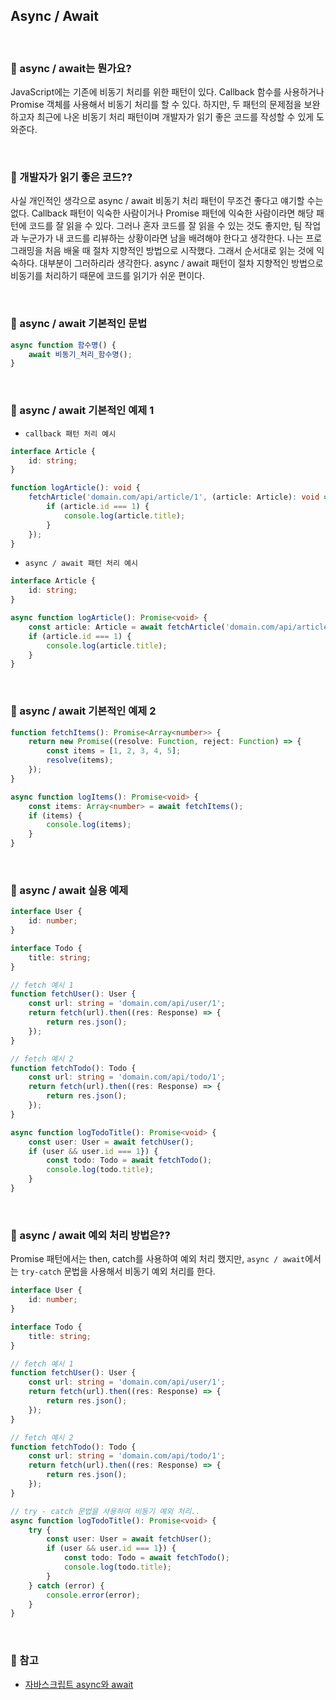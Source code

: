 ## Async / Await

<br>

### :book: async / await는 뭔가요?

JavaScript에는 기존에 비동기 처리를 위한 패턴이 있다. Callback 함수를 사용하거나 Promise 객체를 사용해서 비동기 처리를 할 수 있다. 하지만, 두 패턴의 문제점을 보완하고자 최근에 나온 비동기 처리 패턴이며 개발자가 읽기 좋은 코드를 작성할 수 있게 도와준다.

<br>

### :book: 개발자가 읽기 좋은 코드??

사실 개인적인 생각으로 async / await 비동기 처리 패턴이 무조건 좋다고 얘기할 수는 없다. Callback 패턴이 익숙한 사람이거나 Promise 패턴에 익숙한 사람이라면 해당 패턴에 코드를 잘 읽을 수 있다. 그러나 혼자 코드를 잘 읽을 수 있는 것도 좋지만, 팀 작업과 누군가가 내 코드를 리뷰하는 상황이라면 남을 배려해야 한다고 생각한다. 나는 프로그래밍을 처음 배울 때 절차 지향적인 방법으로 시작했다. 그래서 순서대로 읽는 것에 익숙하다. 대부분이 그러하리라 생각한다. async / await 패턴이 절차 지향적인 방법으로 비동기를 처리하기 때문에 코드를 읽기가 쉬운 편이다.

<br>

### :book: async / await 기본적인 문법

```javascript
async function 함수명() {
    await 비동기_처리_함수명();
}
```

<br>

### :book: async / await 기본적인 예제 1

* `callback 패턴 처리 예시`

```typescript
interface Article {
    id: string;
}

function logArticle(): void {
    fetchArticle('domain.com/api/article/1', (article: Article): void => {
        if (article.id === 1) {
            console.log(article.title);
        }
    });
}
```

* `async / await 패턴 처리 예시`

```typescript
interface Article {
    id: string;
}

async function logArticle(): Promise<void> {
    const article: Article = await fetchArticle('domain.com/api/article/1');
    if (article.id === 1) {
        console.log(article.title);
    }
}
```

<br>

### :book: async / await 기본적인 예제 2

```typescript
function fetchItems(): Promise<Array<number>> {
    return new Promise((resolve: Function, reject: Function) => {
        const items = [1, 2, 3, 4, 5];
        resolve(items);
    });
}

async function logItems(): Promise<void> {
    const items: Array<number> = await fetchItems();
    if (items) {
        console.log(items);
    }
}
```

<br>

### :book: async / await 실용 예제

```typescript
interface User {
    id: number;
}

interface Todo {
    title: string;
}

// fetch 예시 1
function fetchUser(): User {
    const url: string = 'domain.com/api/user/1';
    return fetch(url).then((res: Response) => {
        return res.json();
    });
}

// fetch 예시 2
function fetchTodo(): Todo {
    const url: string = 'domain.com/api/todo/1';
    return fetch(url).then((res: Response) => {
        return res.json();
    });
}

async function logTodoTitle(): Promise<void> {
    const user: User = await fetchUser();
    if (user && user.id === 1}) {
        const todo: Todo = await fetchTodo();
        console.log(todo.title);
    }
}
```

<br>

### :book: async / await 예외 처리 방법은??

Promise 패턴에서는 then, catch를 사용하여 예외 처리 했지만, `async / await`에서는 `try-catch` 문법을 사용해서 비동기 예외 처리를 한다.

```typescript
interface User {
    id: number;
}

interface Todo {
    title: string;
}

// fetch 예시 1
function fetchUser(): User {
    const url: string = 'domain.com/api/user/1';
    return fetch(url).then((res: Response) => {
        return res.json();
    });
}

// fetch 예시 2
function fetchTodo(): Todo {
    const url: string = 'domain.com/api/todo/1';
    return fetch(url).then((res: Response) => {
        return res.json();
    });
}

// try - catch 문법을 사용하여 비동기 예외 처리..
async function logTodoTitle(): Promise<void> {
    try {
        const user: User = await fetchUser();
        if (user && user.id === 1}) {
            const todo: Todo = await fetchTodo();
            console.log(todo.title);
        }
    } catch (error) {
        console.error(error);
    }
}
```

<br>

### :bookmark: 참고

* [자바스크립트 async와 await](https://joshua1988.github.io/web-development/javascript/js-async-await/)